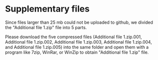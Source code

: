 # Supplementary files
Since files larger than 25 mb could not be uploaded to github, we divided the "Additional file 1.zip" file into 5 parts.

Please download the five compressed files (Additional file 1.zip.001, Additional file 1.zip.002, Additional file 1.zip.003, Additional file 1.zip.004, and Additional file 1.zip.005) into the same folder and open them with a program like 7zip, WinRar, or WinZip to obtain "Additional file 1.zip" file.
